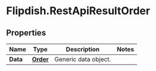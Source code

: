 # Flipdish.RestApiResultOrder

## Properties
Name | Type | Description | Notes
------------ | ------------- | ------------- | -------------
**Data** | [**Order**](Order.md) | Generic data object. | 


